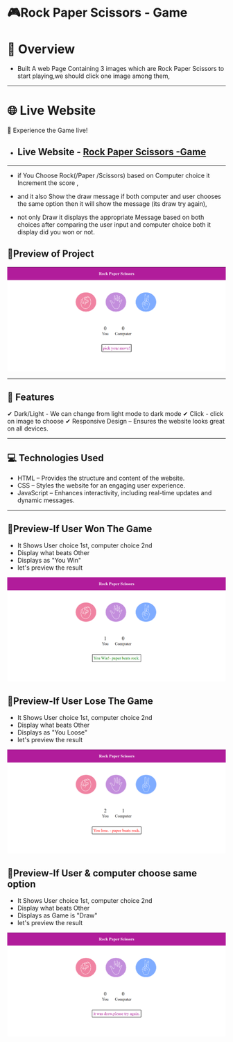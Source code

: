 # 🎮Rock Paper Scissors - Game

# 📌 Overview

- Built A web Page Containing 3 images which are Rock Paper Scissors to start playing,we should click one image among them,

---

# 🌐 Live Website
🚀 Experience the Game live!
- ## Live Website - [Rock Paper Scissors -Game]()

---

- if You Choose Rock(/Paper /Scissors) based on Computer choice it Increment the score ,

- and it also Show the draw message if both computer and user chooses the same option then it will show the message (its draw try again),

- not only Draw it displays the appropriate Message based on both choices after comparing the user input and computer choice both it display did you won or not.

## 📸Preview of Project

![Rock Paper Scissor Preview](https://github.com/bhavani-mhrl/rockPaperScissors-project/blob/1efd0c12516f9d9397aa56ffd8f79227d0772465/Screenshot%202025-09-23%20200543.png)

---

## 🌟 Features
✔ Dark/Light - We can change from light mode to dark mode
✔ Click - click on image to choose
✔ Responsive Design – Ensures the website looks great on all devices.

---

## 💻 Technologies Used

- HTML – Provides the structure and content of the website.
- CSS – Styles the website for an engaging user experience.
- JavaScript – Enhances interactivity, including real-time updates and dynamic messages.

---

## 📸Preview-If User Won The Game
- It Shows User choice 1st, computer choice 2nd 
- Display what beats Other
- Displays as "You Win"
- let's preview the result

![](https://github.com/bhavani-mhrl/rockPaperScissors-project/blob/9f0b6ee6ad792295b278e766f9544cbf5e0a7688/Screenshot%202025-09-23%20200625.png)

## 📸Preview-If User Lose The Game
- It Shows User choice 1st, computer choice 2nd 
- Display what beats Other
- Displays as "You Loose"
- let's preview the result

![](https://github.com/bhavani-mhrl/rockPaperScissors-project/blob/062a3c3a13933de8d656a183037b95a63384728c/Screenshot%202025-09-23%20200653.png)

## 📸Preview-If User & computer choose same option
- It Shows User choice 1st, computer choice 2nd 
- Display what beats Other
- Displays as Game is "Draw"
- let's preview the result

![](https://github.com/bhavani-mhrl/rockPaperScissors-project/blob/5f18474c35755ff97ba42dfb2307512a1de1f161/Screenshot%202025-09-23%20200605.png)



